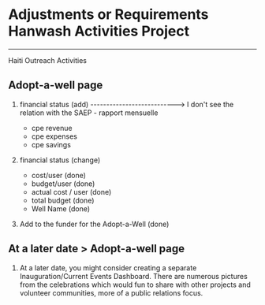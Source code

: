# Adjustments or Requirements Hanwash Activities Project

---

Haiti Outreach Activities

## Adopt-a-well page

1. financial status (add)
---------------------------> I don't see the relation with the SAEP - rapport mensuelle
   - cpe revenue
   - cpe expenses
   - cpe savings

2. financial status (change)

   - cost/user (done)
   - budget/user (done)
   - actual cost / user (done)
   - total budget (done)
   - Well Name (done)

3. Add to the funder for the Adopt-a-Well (done)

## At a later date > Adopt-a-well page

1. At a later date, you might consider creating a separate Inauguration/Current Events Dashboard. There are numerous pictures from the celebrations which would fun to share with other projects and volunteer communities, more of a public relations focus.
